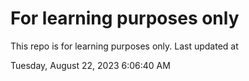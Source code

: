 # For learning purposes only
This repo is for learning purposes only.
Last updated at

Tuesday, August 22, 2023 6:06:40 AM

